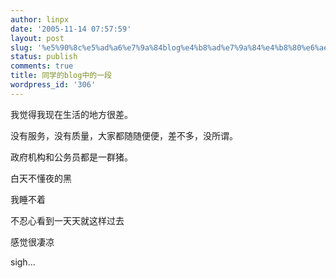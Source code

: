 ```yaml
---
author: linpx
date: '2005-11-14 07:57:59'
layout: post
slug: '%e5%90%8c%e5%ad%a6%e7%9a%84blog%e4%b8%ad%e7%9a%84%e4%b8%80%e6%ae%b5'
status: publish
comments: true
title: 同学的blog中的一段
wordpress_id: '306'
---
```


我觉得我现在生活的地方很差。


没有服务，没有质量，大家都随随便便，差不多，没所谓。


政府机构和公务员都是一群猪。


白天不懂夜的黑

我睡不着


不忍心看到一天天就这样过去


感觉很凄凉


sigh...

